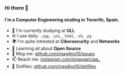 ### Hi there 👋

#### I'm a Computer Engineering studing in Tenerife, Spain.


- 🏢 I'm currently studying at **ULL**
- ⚙️ I use daily: `.cpp`, `.ini`, `.html`, `.sh`, `.py`
- 🌍 I'm quite intrested at **Cibersecurity** and **Networks**
- 🌱 Learning all about **Open Source**
- 💬 Msg me: [github.com/mag4no10/issues](https://github.com/mag4no10/mag4no10/issues)
- 📫 Reach me: [instagram.com/jonaygarciaa_](https://instagram.com/jonaygarciaa_/)
- 🦉 Dotfiles: [github.com/mag4no10/dotfiles](https://github.com/mag4no10/LinuxDotfiles)
